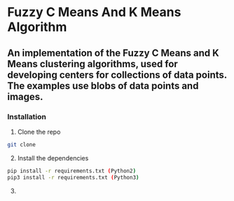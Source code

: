 # Fuzzy C Means And K Means Algorithm
## An implementation of the Fuzzy C Means and K Means clustering algorithms, used for developing centers for collections of data points. The examples use blobs of data points and images.

### Installation

1. Clone the repo
```sh
git clone 
```
2. Install the dependencies
```sh
pip install -r requirements.txt (Python2)
pip3 install -r requirements.txt (Python3)
```
3. 